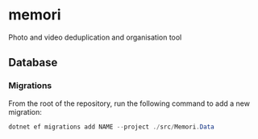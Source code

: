 # memori
Photo and video deduplication and organisation tool

## Database

### Migrations

From the root of the repository, run the following command to add a new migration:

```powershell
dotnet ef migrations add NAME --project ./src/Memori.Data
```